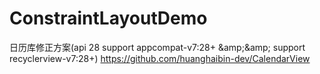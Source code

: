 # ConstraintLayoutDemo
日历库修正方案(api 28 support appcompat-v7:28+ &amp;amp;&amp;amp; support recyclerview-v7:28+)
https://github.com/huanghaibin-dev/CalendarView
